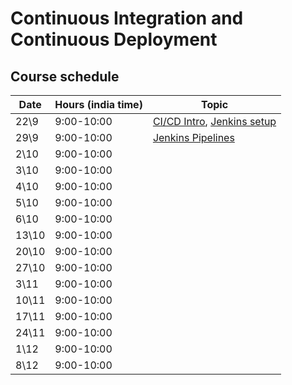 # Continuous Integration and Continuous Deployment

## Course schedule

| Date | Hours (india time) | Topic                                                                                                                 |
| ---- |--------------------|-----------------------------------------------------------------------------------------------------------------------| 
| 22\9 | 	9:00-10:00       | [CI/CD Intro](https://alonitac.github.io/UPES-CSDV3001/slides/cicd.html), [Jenkins setup](tutorials/jenkins_setup.md) | 
| 29\9 | 	9:00-10:00       | [Jenkins Pipelines](tutorials/jenkins_pipelines.md)                                                                   | 
| 2\10 | 	9:00-10:00       | 	                                                                                                                     | 
| 3\10 | 	9:00-10:00       |                                                                                                                       | 
| 4\10 | 	9:00-10:00       |                                                                                                                       | 
| 5\10 | 	9:00-10:00       |                                                                                                                       | 
| 6\10 | 	9:00-10:00       |                                                                                                                       | 
| 13\10 | 	9:00-10:00       |                                                                                                                       | 
| 20\10 | 	9:00-10:00       |                                                                                                                       | 
| 27\10 | 	9:00-10:00       |                                                                                                                       | 
| 3\11 | 	9:00-10:00       |                                                                                                                       | 
| 10\11 | 	9:00-10:00       |                                                                                                                       | 
| 17\11 | 	9:00-10:00       |                                                                                                                       | 
| 24\11 | 	9:00-10:00       |                                                                                                                       | 
| 1\12 | 	9:00-10:00       |                                                                                                                       | 
| 8\12 | 	9:00-10:00       |                                                                                                                       | 